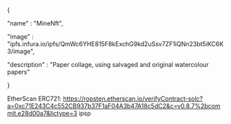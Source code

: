 {

  "name" : "MineNft",

  "image" : "ipfs.infura.io/ipfs/QmWc6YHE815F8kExchG9kd2uSsv7ZF1iQNn23bt5iKC6K3/image",

  "description" : "Paper collage, using salvaged and original watercolour papers"

}


EtherScan ERC721: https://ropsten.etherscan.io/verifyContract-solc?a=0xc71E243C4c552CB937b37F1aF04A3b47A18c5dC2&c=v0.8.7%2bcommit.e28d00a7&lictype=3
ipsp
